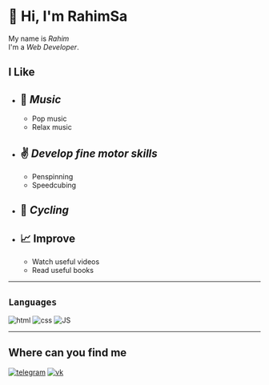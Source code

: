 # :wave: **Hi, I'm RahimSa** 
  My name is *Rahim* <br> 
  I'm a *Web Developer*.

## I Like
- ## :musical_note: *Music*
  - Pop music
  - Relax music
- ## :v: *Develop fine motor skills*
  - Penspinning
  - Speedcubing
- ## :bicyclist: *Cycling*
- ## :chart_with_upwards_trend: Improve
  - Watch useful videos
  - Read useful books
___

 ## **`Languages`**

 ![html](https://img.shields.io/badge/-HTML-2b303b?style=for-the-badge&logo=HTML5&logoColor=E34F26)
 ![css](https://img.shields.io/badge/-CSS-2b303b?style=for-the-badge&logo=CSS3&logoColor=1572B6)
 ![JS](https://img.shields.io/badge/-JavaScript-2b303b?style=for-the-badge&logo=JavaScript&logoColor=F7DF1E)
___
 ## Where can you find me
 [![telegram](https://img.shields.io/badge/-Telegram-2b303b?style=for-the-badge&logo=Telegram&logoColor=26A5E4)](https://t.me/rahimWD)
 [![vk](https://img.shields.io/badge/-VK-2b303b?style=for-the-badge&logo=VK&logoColor=0077FF)](https://vk.com/rahimdjan)
